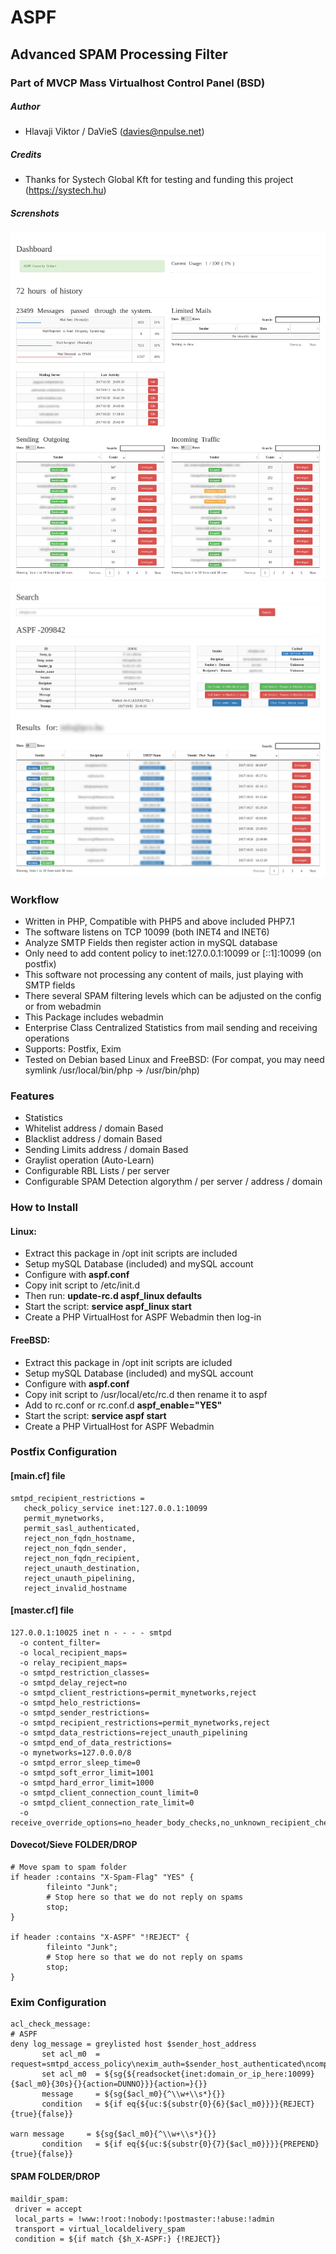 # ASPF
## Advanced SPAM Processing Filter
### Part of MVCP Mass Virtualhost Control Panel (BSD)

##### Author
- Hlavaji Viktor / DaVieS (davies@npulse.net)

##### Credits
- Thanks for Systech Global Kft for testing and funding this project (https://systech.hu)

##### Screnshots
![ASPF Summary](/aspf-1.png?raw=true "ASPF Summary")
![ASPF Search](/aspf-2.png?raw=true "ASPF Search")

### Workflow
- Written in PHP, Compatible with PHP5 and above included PHP7.1
- The software listens on TCP 10099 (both INET4 and INET6)
- Analyze SMTP Fields then register action in mySQL database
- Only need to add content policy to inet:127.0.0.1:10099 or [::1]:10099 (on postfix)
- This software not processing any content of mails, just playing with SMTP fields
- There several SPAM filtering levels which can be adjusted on the config or from webadmin
- This Package includes webadmin
- Enterprise Class Centralized Statistics from mail sending and receiving operations
- Supports: Postfix, Exim
- Tested on Debian based Linux and FreeBSD: (For compat, you may need symlink /usr/local/bin/php -> /usr/bin/php)

### Features
- Statistics
- Whitelist address / domain Based
- Blacklist address / domain Based
- Sending Limits address / domain Based
- Graylist operation (Auto-Learn)
- Configurable RBL Lists / per server
- Configurable SPAM Detection algorythm / per server / address / domain


### How to Install
#### Linux:
- Extract this package in /opt init scripts are included
- Setup mySQL Database (included) and mySQL account
- Configure with **aspf.conf**
- Copy init script to /etc/init.d
- Then run: **update-rc.d aspf_linux defaults**
- Start the script: **service aspf_linux start**
- Create a PHP VirtualHost for ASPF Webadmin then log-in

#### FreeBSD:
- Extract this package in /opt init scripts are icluded
- Setup mySQL Database (included) and mySQL account
- Configure with **aspf.conf**
- Copy init script to /usr/local/etc/rc.d then rename it to aspf
- Add to rc.conf or rc.conf.d **aspf_enable="YES"**
- Start the script: **service aspf start**
- Create a PHP VirtualHost for ASPF Webadmin

### Postfix Configuration

#### [main.cf] file
````
smtpd_recipient_restrictions =
   check_policy_service inet:127.0.0.1:10099
   permit_mynetworks,
   permit_sasl_authenticated,
   reject_non_fqdn_hostname,
   reject_non_fqdn_sender,
   reject_non_fqdn_recipient,
   reject_unauth_destination,
   reject_unauth_pipelining,
   reject_invalid_hostname
````

#### [master.cf] file
````
127.0.0.1:10025 inet n - - - - smtpd
  -o content_filter=
  -o local_recipient_maps=
  -o relay_recipient_maps=
  -o smtpd_restriction_classes=
  -o smtpd_delay_reject=no
  -o smtpd_client_restrictions=permit_mynetworks,reject
  -o smtpd_helo_restrictions=
  -o smtpd_sender_restrictions=
  -o smtpd_recipient_restrictions=permit_mynetworks,reject
  -o smtpd_data_restrictions=reject_unauth_pipelining
  -o smtpd_end_of_data_restrictions=
  -o mynetworks=127.0.0.0/8
  -o smtpd_error_sleep_time=0
  -o smtpd_soft_error_limit=1001
  -o smtpd_hard_error_limit=1000
  -o smtpd_client_connection_count_limit=0
  -o smtpd_client_connection_rate_limit=0
  -o receive_override_options=no_header_body_checks,no_unknown_recipient_checks
````

#### Dovecot/Sieve FOLDER/DROP
````
# Move spam to spam folder
if header :contains "X-Spam-Flag" "YES" {
        fileinto "Junk";
        # Stop here so that we do not reply on spams
        stop;
}

if header :contains "X-ASPF" "!REJECT" {
        fileinto "Junk";
        # Stop here so that we do not reply on spams
        stop;
}
````


### Exim Configuration
````
acl_check_message:
# ASPF
deny log_message = greylisted host $sender_host_address
       set acl_m0  = request=smtpd_access_policy\nexim_auth=$sender_host_authenticated\ncompatibility=exim\nprotocol_state=RCPT\nprotocol_name=${uc:$received_protocol}\nhelo_name=$sender_helo_name\nclient_address=$sender_host_address\nclient_name=$sender_host_name\nsender=$sender_address\nrecipient=$recipients\n\n
       set acl_m0  = ${sg{${readsocket{inet:domain_or_ip_here:10099}{$acl_m0}{30s}{}{action=DUNNO}}}{action=}{}}
       message     = ${sg{$acl_m0}{^\\w+\\s*}{}}
       condition   = ${if eq{${uc:${substr{0}{6}{$acl_m0}}}}{REJECT}{true}{false}}

warn message     = ${sg{$acl_m0}{^\\w+\\s*}{}}
       condition   = ${if eq{${uc:${substr{0}{7}{$acl_m0}}}}{PREPEND}{true}{false}}
````

#### SPAM FOLDER/DROP
````
maildir_spam:
 driver = accept
 local_parts = !www:!root:!nobody:!postmaster:!abuse:!admin
 transport = virtual_localdelivery_spam
 condition = ${if match {$h_X-ASPF:} {!REJECT}}
````
